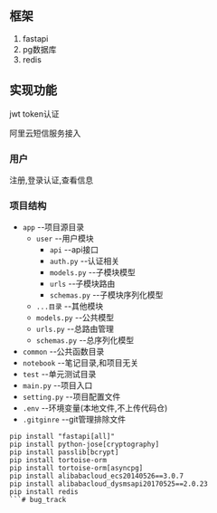 ## 框架
1. fastapi
2. pg数据库
3. redis
## 实现功能
jwt token认证

阿里云短信服务接入
### 用户

注册,登录认证,查看信息

### 项目结构

* `app`  --项目源目录
    * `user` --用户模块
        * `api` --api接口
        * `auth.py` --认证相关
        * `models.py` --子模块模型
        * `urls` --子模块路由
        * `schemas.py` --子模块序列化模型
    * `...目录` --其他模块
    * `models.py` --公共模型
    * `urls.py` --总路由管理
    * `schemas.py` --总序列化模型
* `common` --公共函数目录
* `notebook` --笔记目录,和项目无关
* `test` --单元测试目录
* `main.py` --项目入口
* `setting.py` --项目配置文件
* `.env` --环境变量(本地文件,不上传代码仓)
* `.gitginre` --git管理排除文件

```shell
pip install "fastapi[all]"
pip install python-jose[cryptography]
pip install passlib[bcrypt]
pip install tortoise-orm
pip install tortoise-orm[asyncpg]
pip install alibabacloud_ecs20140526==3.0.7
pip install alibabacloud_dysmsapi20170525==2.0.23
pip install redis
```# bug_track
